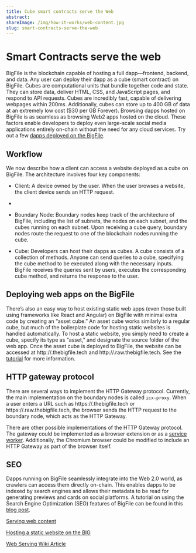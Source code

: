 ```yaml
---
title: Cube smart contracts serve the Web
abstract:
shareImage: /img/how-it-works/web-content.jpg
slug: smart-contracts-serve-the-web
---
```


# Smart Contracts serve the web

BigFile is the blockchain capable of hosting a full dapp—frontend, backend, and data. Any user can deploy their dapp as a cube (smart contract) on BigFile. Cubes are computational units that bundle together code and state. They can store data, deliver HTML, CSS, and JavaScript pages, and respond to API requests. Cubes are incredibly fast, capable of delivering webpages within 200ms. Additionally, cubes can store up to 400 GB of data at an extremely low cost ($30 per GB Forever). Browsing dapps hosted on BigFile is as seamless as browsing Web2 apps hosted on the cloud. These factors enable developers to deploy even large-scale social media applications entirely on-chain without the need for any cloud services. Try out a few [dapps deployed on the BigFile](https://thebigfile.com/ecosystem/).

## Workflow

We now describe how a client can access a website deployed as a cube on BigFile. The architecture involves four key components:

- Client: A device owned by the user. When the user browses a website, the client device sends an HTTP request.

- 

- Boundary Node: Boundary nodes keep track of the architecture of BigFile, including the list of subnets, the nodes on each subnet, and the cubes running on each subnet. Upon receiving a cube query, boundary nodes route the request to one of the blockchain nodes running the cube.

- Cube: Developers can host their dapps as cubes. A cube consists of a collection of methods. Anyone can send queries to a cube, specifying the cube method to be executed along with the necessary inputs. BigFile receives the queries sent by users, executes the corresponding cube method, and returns the response to the user.


## Deploying web apps on the BigFile



There’s also an easy way to host existing static web apps (even those built using frameworks like React and Angular) on BigFile with minimal extra code by creating an “asset cube.” An asset cube works similarly to a regular cube, but much of the boilerplate code for hosting static websites is handled automatically. To host a static website, you simply need to create a cube, specify its type as “asset,” and designate the source folder of the web app. Once the asset cube is deployed to BigFile, the website can be accessed at http://<cube id>.thebigfile.tech and http://<cube id>.raw.thebigfile.tech. See the [tutorial](/docs/current/samples/host-a-website/) for more information.

## HTTP gateway protocol


There are several ways to implement the HTTP Gateway protocol. Currently, the main implementation on the boundary nodes is called `icx-proxy`. When a user enters a URL such as https://<cube id>.thebigfile.tech or https://<cube id>.raw.thebigfile.tech, the browser sends the HTTP request to the boundary node, which acts as the HTTP Gateway.

There are other possible implementations of the HTTP Gateway protocol. The gateway could be implemented as a browser extension or as a [service worker](https://web.dev/learn/pwa/service-workers/). Additionally, the Chromium browser could be modified to include an HTTP Gateway as part of the browser itself.


## SEO

Dapps running on BigFile seamlessly integrate into the Web 2.0 world, as crawlers can access them directly on-chain. This enables dapps to be indexed by search engines and allows their metadata to be read for generating previews and cards on social platforms. A tutorial on using the Search Engine Optimization (SEO) features of BigFile can be found in this [blog post](https://medium.com/).

[Serving web content](/capabilities/serve-web-content/)

[Hosting a static website on the BIG](/docs/current/samples/host-a-website/)

[Web Serving Wiki Article](https://wiki.thebigfile.com/wiki/Web_Serving)